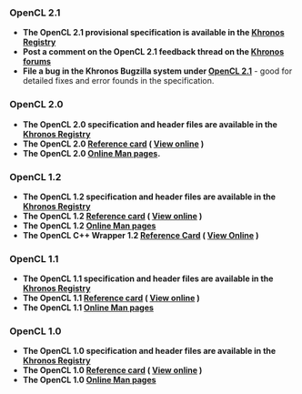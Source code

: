 ### OpenCL 2.1

*   **The OpenCL 2.1 provisional specification is available in the [Khronos Registry](/registry/cl/)**
*   **Post a comment on the OpenCL 2.1 feedback thread on the [Khronos forums](/opencl/opencl_feedback_forum)**
*   **File a bug in the Khronos Bugzilla system under [OpenCL 2.1](https://www.khronos.org/bugzilla/enter_bug.cgi?product=OpenCL)** - good for detailed fixes and error founds in the specification.

### OpenCL 2.0

*   **The OpenCL 2.0 specification and header files are available in the [Khronos Registry](/registry/cl/)**
*   **The OpenCL 2.0 [Reference card](/developers/reference-cards/ "Download the OpenCL quick reference card") **( [View online](http://www.khronos.org/developers/view_online/24503911) )****
*   **The OpenCL 2.0 [Online Man pages](/registry/cl/sdk/2.0/docs/man/xhtml/).**

### OpenCL 1.2

*   **The OpenCL 1.2 specification and header files are available in the [Khronos Registry](/registry/cl/)**
*   **The OpenCL 1.2 [Reference card](/developers/reference-cards/ "Download the OpenCL quick reference card") **( [View online](http://www.khronos.org/developers/view_online/12577567) )****
*   **The OpenCL 1.2 [Online Man pages](/registry/cl/sdk/1.2/docs/man/xhtml/)**
*   **The OpenCL C++ Wrapper 1.2 [Reference Card](/files/OpenCLPP12-reference-card.pdf) ( [View Online](http://www.khronos.org/developers/view_online/28369654) )**

### OpenCL 1.1

*   **The OpenCL 1.1 specification and header files are available in the [Khronos Registry](/registry/cl/)**
*   **The OpenCL 1.1 [Reference card](/developers/reference-cards/ "Download the OpenCL quick reference card") **( [View online](http://www.khronos.org/developers/view_online/12577561) )****
*   **The OpenCL 1.1 [Online Man pages](/registry/cl/sdk/1.1/docs/man/xhtml/)**

### OpenCL 1.0

*   **The OpenCL 1.0 specification and header files are available in the [Khronos Registry](/registry/cl/)**
*   **The OpenCL 1.0 [Reference card](/developers/reference-cards/ "Download the OpenCL quick reference card") **( [View online](http://www.khronos.org/developers/view_online/12577534) )****
*   **The OpenCL 1.0 [Online Man pages](/registry/cl/sdk/1.0/docs/man/xhtml/)**